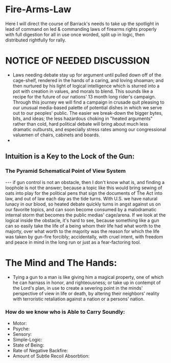 # Fire-Arms-Law
Here I will direct the course of Barrack's needs to take up the spotlight in lead of command on led &amp; commanding laws of firearms rights properly with full digestion for all in use once worded, split up in logic, then distributed rightfully for rally.

# NOTICE OF NEEDED DISCUSSION
- Laws needing debate stay up for argument until pulled down off of the cage-shelf, rendered in the hands of a caring, and loving shoaman; and then nurtured by his light of logical intelligence which is sturred into a pot with creation in values, and morals to blend. This sounds like a recipe for the future of our nations' 13 month long rider's campaign. Through this journey we will find a campaign in crusade quit pleasing to our unusual media-based palette of potential dishes in which we serve out to our peoples' public. The easier we break-down the bigger bytes, bits, and ideas; the less hazardous choking in "heated arguments" rather than cold, hard political debate will bring about much less dramatic outbursts, and especially stress rates among our congressional valuemen of chairs, cabinets and boards.
- 
## Intuition is a Key to the Lock of the Gun:
### The Pyramid Schematical Point of View System 
--- if gun control is not an obstacle, then I don't know what is, and finding a loophole is not the answer; because a topic like this would bring sewing of oats into play for the political pens that sign the documents of The Act into law, and out of law each day as the tide turns. With U.S. we have natural lunacy in our blood, so heated debate quickly turns in angst against us on our favorite topics, and can soon become consumed by a malodramatic internal storm that becomes the public medias' cage/arena. If we look at the logical inside the obstacle, it's hard to see, because something like a gun can so easily take the life of a being whom their life had what worth to the majorty, over what worth to the majority was the reason for which the life was taken by gun-fire forcibly; accidentally, with cruel intent, with freedom and peace in mind in the long run or just as a fear-factoring tool.

# The Mind and The Hands:
* Tying a gun to a man is like giving him a magical property, one of which he can harnass in honor, and righteousness; or take up in contempt of the Lord's plan, in use to create a severing point in the minds' perspective of view in life or death, by altering their neighbors' reality with terroristic retaliation against a nation or a persons' nation.

### How do we know who is Able to Carry Soundly:

- Motor:
- Psyche:
- Sensory:
- Simple-Logic:
- State of Being:
- Rate of Negative Backfire:
- Amount of Subtle Recoil Absorbtion:

